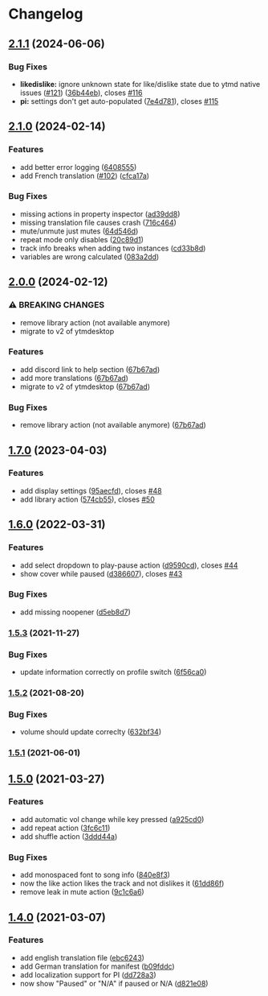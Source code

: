 # Changelog

## [2.1.1](https://github.com/XeroxDev/YTMD-StreamDeck/compare/v2.1.0...v2.1.1) (2024-06-06)


### Bug Fixes

* **likedislike:** ignore unknown state for like/dislike state due to ytmd native issues ([#121](https://github.com/XeroxDev/YTMD-StreamDeck/issues/121)) ([36b44eb](https://github.com/XeroxDev/YTMD-StreamDeck/commit/36b44eb7252c63c523ba52809199bae0b1d0f5f1)), closes [#116](https://github.com/XeroxDev/YTMD-StreamDeck/issues/116)
* **pi:** settings don't get auto-populated ([7e4d781](https://github.com/XeroxDev/YTMD-StreamDeck/commit/7e4d7818c4854fdf09c644564dec3f7aa7895c6e)), closes [#115](https://github.com/XeroxDev/YTMD-StreamDeck/issues/115)

## [2.1.0](https://github.com/XeroxDev/YTMD-StreamDeck/compare/v2.0.0...v2.1.0) (2024-02-14)


### Features

* add better error logging ([6408555](https://github.com/XeroxDev/YTMD-StreamDeck/commit/6408555e11cd6bbc16c70a6608bbd1208cf95ca4))
* add French translation ([#102](https://github.com/XeroxDev/YTMD-StreamDeck/issues/102)) ([cfca17a](https://github.com/XeroxDev/YTMD-StreamDeck/commit/cfca17a615a429eb3189e095fe037e6b93d1c784))


### Bug Fixes

* missing actions in property inspector ([ad39dd8](https://github.com/XeroxDev/YTMD-StreamDeck/commit/ad39dd8677306601f0d5b169a99b39856d643fd9))
* missing translation file causes crash ([716c464](https://github.com/XeroxDev/YTMD-StreamDeck/commit/716c464578b291cfdff41f52fb88fbc074541373))
* mute/unmute just mutes ([64d546d](https://github.com/XeroxDev/YTMD-StreamDeck/commit/64d546dab289078e9c58c5760c1ac727261fa85e))
* repeat mode only disables ([20c89d1](https://github.com/XeroxDev/YTMD-StreamDeck/commit/20c89d1e0d4f29bcf6ad64977dbeef9926972623))
* track info breaks when adding two instances ([cd33b8d](https://github.com/XeroxDev/YTMD-StreamDeck/commit/cd33b8da4ad36c46bd14324cab0ebe7afc9acf8f))
* variables are wrong calculated ([083a2dd](https://github.com/XeroxDev/YTMD-StreamDeck/commit/083a2dd40bcd6d461e806b3d52a972c25637e1cf))

## [2.0.0](https://github.com/XeroxDev/YTMD-StreamDeck/compare/v1.7.0...v2.0.0) (2024-02-12)


### ⚠ BREAKING CHANGES

* remove library action (not available anymore)
* migrate to v2 of ytmdesktop

### Features

* add discord link to help section ([67b67ad](https://github.com/XeroxDev/YTMD-StreamDeck/commit/67b67ad9a5a916c45e1ab933af55f7084540964e))
* add more translations ([67b67ad](https://github.com/XeroxDev/YTMD-StreamDeck/commit/67b67ad9a5a916c45e1ab933af55f7084540964e))
* migrate to v2 of ytmdesktop ([67b67ad](https://github.com/XeroxDev/YTMD-StreamDeck/commit/67b67ad9a5a916c45e1ab933af55f7084540964e))


### Bug Fixes

* remove library action (not available anymore) ([67b67ad](https://github.com/XeroxDev/YTMD-StreamDeck/commit/67b67ad9a5a916c45e1ab933af55f7084540964e))

## [1.7.0](https://github.com/XeroxDev/YTMD-StreamDeck/compare/v1.6.0...v1.7.0) (2023-04-03)


### Features

* add display settings ([95aecfd](https://github.com/XeroxDev/YTMD-StreamDeck/commit/95aecfde6b8b0b8333a4bd231c0b41ea9e022a8e)), closes [#48](https://github.com/XeroxDev/YTMD-StreamDeck/issues/48)
* add library action ([574cb55](https://github.com/XeroxDev/YTMD-StreamDeck/commit/574cb552fab057517a8de1e91cf7cf746fa0056e)), closes [#50](https://github.com/XeroxDev/YTMD-StreamDeck/issues/50)

## [1.6.0](https://github.com/XeroxDev/YTMD-StreamDeck/compare/v1.5.3...v1.6.0) (2022-03-31)


### Features

* add select dropdown to play-pause action ([d9590cd](https://github.com/XeroxDev/YTMD-StreamDeck/commit/d9590cdf510d23fbcda557b7987ea2d51a89628f)), closes [#44](https://github.com/XeroxDev/YTMD-StreamDeck/issues/44)
* show cover while paused ([d386607](https://github.com/XeroxDev/YTMD-StreamDeck/commit/d3866074767d58cd55d5e26f9698c92a1b11041d)), closes [#43](https://github.com/XeroxDev/YTMD-StreamDeck/issues/43)


### Bug Fixes

* add missing noopener ([d5eb8d7](https://github.com/XeroxDev/YTMD-StreamDeck/commit/d5eb8d700e148f5a21c97b91da5efa942f1f9e22))

### [1.5.3](https://github.com/XeroxDev/YTMD-StreamDeck/compare/v1.5.2...v1.5.3) (2021-11-27)


### Bug Fixes

* update information correctly on profile switch ([6f56ca0](https://github.com/XeroxDev/YTMD-StreamDeck/commit/6f56ca0243fd1b83439cd41c397ea935da98866c))

### [1.5.2](https://github.com/XeroxDev/YTMD-StreamDeck/compare/v1.5.1...v1.5.2) (2021-08-20)


### Bug Fixes

* volume should update correclty ([632bf34](https://github.com/XeroxDev/YTMD-StreamDeck/commit/632bf342864169e3c84b7f2b20494698a7b167ec))

### [1.5.1](https://github.com/XeroxDev/YTMD-StreamDeck/compare/v1.5.0...v1.5.1) (2021-06-01)

## [1.5.0](https://github.com/XeroxDev/YTMD-StreamDeck/compare/v1.4.0...v1.5.0) (2021-03-27)


### Features

* add automatic vol change while key pressed ([a925cd0](https://github.com/XeroxDev/YTMD-StreamDeck/commit/a925cd0a5060c10dbaf7072fb455950452565a84))
* add repeat action ([3fc6c11](https://github.com/XeroxDev/YTMD-StreamDeck/commit/3fc6c11c19671d3622e0a2e57decc2db68b17bbf))
* add shuffle action ([3ddd44a](https://github.com/XeroxDev/YTMD-StreamDeck/commit/3ddd44a64adf595f1bd3e40ec16b9cde519cc074))


### Bug Fixes

* add monospaced font to song info ([840e8f3](https://github.com/XeroxDev/YTMD-StreamDeck/commit/840e8f3018a6c4b7eb59255fef5cefa3d8f5b5d9))
* now the like action likes the track and not dislikes it ([61dd86f](https://github.com/XeroxDev/YTMD-StreamDeck/commit/61dd86f09f129afbde69878601d834c1531d8a06))
* remove leak in mute action ([9c1c6a6](https://github.com/XeroxDev/YTMD-StreamDeck/commit/9c1c6a64e920bc126e3faf1ad9c0b77f597ae980))

## [1.4.0](https://github.com/XeroxDev/YTMD-StreamDeck/compare/v1.3.0...v1.4.0) (2021-03-07)


### Features

* add english translation file ([ebc6243](https://github.com/XeroxDev/YTMD-StreamDeck/commit/ebc6243007e1b45a94624591865154e24496e550))
* add German translation for manifest ([b09fddc](https://github.com/XeroxDev/YTMD-StreamDeck/commit/b09fddcc6b9bb046c99a73ad087530c575c538c0))
* add localization support for PI ([dd728a3](https://github.com/XeroxDev/YTMD-StreamDeck/commit/dd728a3c33252b41f47f0a5768ed9c5ba4348ddf))
* now show "Paused" or "N/A" if paused or N/A ([d821e08](https://github.com/XeroxDev/YTMD-StreamDeck/commit/d821e087be89ca07ddbe27a9d3fd2e4a0b2c76da))

